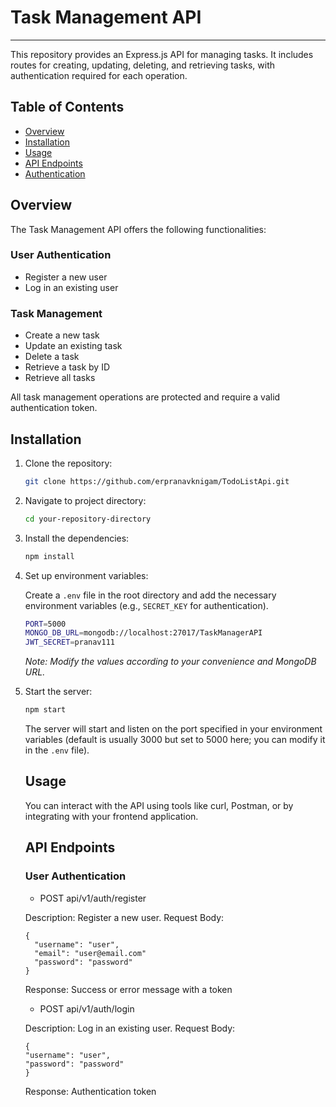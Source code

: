 
# Task Management API

---------------------------------------------------------------------------------------

This repository provides an Express.js API for managing tasks. It includes routes for creating, updating, deleting, and retrieving tasks, with authentication required for each operation.

## Table of Contents

* [Overview](#overview)
* [Installation](#installation)
* [Usage](#usage)
* [API Endpoints](#api-endpoints)
* [Authentication](#authentication)

## Overview

The Task Management API offers the following functionalities:

### User Authentication

* Register a new user
* Log in an existing user

### Task Management

* Create a new task
* Update an existing task
* Delete a task
* Retrieve a task by ID
* Retrieve all tasks

All task management operations are protected and require a valid authentication token.

## Installation

1. Clone the repository:
    ```bash
    git clone https://github.com/erpranavknigam/TodoListApi.git
    ```
2. Navigate to project directory:
    ```bash
    cd your-repository-directory
    ```
3. Install the dependencies:
    ```bash
    npm install
    ```
4. Set up environment variables:

    Create a `.env` file in the root directory and add the necessary environment variables (e.g., `SECRET_KEY` for authentication).

    ```bash
    PORT=5000
    MONGO_DB_URL=mongodb://localhost:27017/TaskManagerAPI
    JWT_SECRET=pranav111
    ```

    *Note: Modify the values according to your convenience and MongoDB URL.*

5. Start the server:
    ```bash
    npm start
    ```
    The server will start and listen on the port specified in your environment variables (default is usually 3000 but set to 5000 here; you can modify it in the `.env` file).

    ## Usage

    You can interact with the API using tools like curl, Postman, or by integrating with your frontend application.

    ## API Endpoints

    ### User Authentication
    
    * POST api/v1/auth/register

    Description: Register a new user.
    Request Body:
    ```
    {
      "username": "user",
      "email": "user@email.com"
      "password": "password"
    }
    ```
    Response: Success or error message with a token

    * POST api/v1/auth/login

    Description: Log in an existing user.
    Request Body:
    ```
    {
    "username": "user",
    "password": "password"
    }
    ```
    Response: Authentication token 
